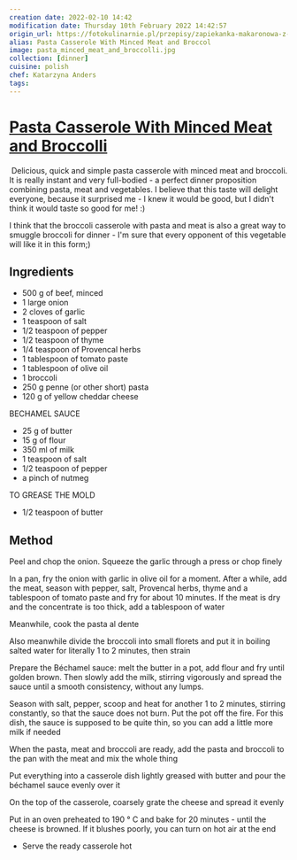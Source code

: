 ```yaml
---
creation date: 2022-02-10 14:42
modification date: Thursday 10th February 2022 14:42:57
origin_url: https://fotokulinarnie.pl/przepisy/zapiekanka-makaronowa-z-miesem-mielonym-i-brokulami
alias: Pasta Casserole With Minced Meat and Broccol
image: pasta_minced_meat_and_broccolli.jpg
collection: [dinner]
cuisine: polish
chef: Katarzyna Anders
tags: 
---
```

# [Pasta Casserole With Minced Meat and Broccolli](https://fotokulinarnie.pl/przepisy/zapiekanka-makaronowa-z-miesem-mielonym-i-brokulami)
![]()
Delicious, quick and simple pasta casserole with minced meat and broccoli. It is really instant and very full-bodied - a perfect dinner proposition combining pasta, meat and vegetables. I believe that this taste will delight everyone, because it surprised me - I knew it would be good, but I didn't think it would taste so good for me! :)

I think that the broccoli casserole with pasta and meat is also a great way to smuggle broccoli for dinner - I'm sure that every opponent of this vegetable will like it in this form;)

## Ingredients
-   500 g of beef, minced
-   1 large onion
-   2 cloves of garlic
-   1 teaspoon of salt
-   1/2 teaspoon of pepper
-   1/2 teaspoon of thyme
-   1/4 teaspoon of Provencal herbs
-   1 tablespoon of tomato paste
-   1 tablespoon of olive oil
-   1 broccoli
-   250 g penne (or other short) pasta
-   120 g of yellow cheddar cheese

BECHAMEL SAUCE
-   25 g of butter
-   15 g of flour
-   350 ml of milk
-   1 teaspoon of salt
-   1/2 teaspoon of pepper
-   a pinch of nutmeg

TO GREASE THE MOLD
-   1/2 teaspoon of butter

## Method
Peel and chop the onion. Squeeze the garlic through a press or chop finely

In a pan, fry the onion with garlic in olive oil for a moment. After a while, add the meat, season with pepper, salt, Provencal herbs, thyme and a tablespoon of tomato paste and fry for about 10 minutes. If the meat is dry and the concentrate is too thick, add a tablespoon of water

Meanwhile, cook the pasta al dente

Also meanwhile divide the broccoli into small florets and put it in boiling salted water for literally 1 to 2 minutes, then strain

Prepare the Béchamel sauce: melt the butter in a pot, add flour and fry until golden brown. Then slowly add the milk, stirring vigorously and spread the sauce until a smooth consistency, without any lumps.

Season with salt, pepper, scoop and heat for another 1 to 2 minutes, stirring constantly, so that the sauce does not burn. Put the pot off the fire. For this dish, the sauce is supposed to be quite thin, so you can add a little more milk if needed

When the pasta, meat and broccoli are ready, add the pasta and broccoli to the pan with the meat and mix the whole thing

Put everything into a casserole dish lightly greased with butter and pour the béchamel sauce evenly over it

On the top of the casserole, coarsely grate the cheese and spread it evenly

Put in an oven preheated to 190 ° C and bake for 20 minutes - until the cheese is browned. If it blushes poorly, you can turn on hot air at the end

-   Serve the ready casserole hot